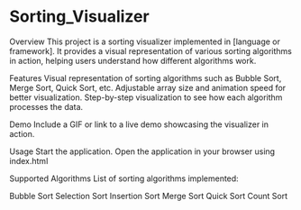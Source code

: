 # Sorting_Visualizer
Overview
This project is a sorting visualizer implemented in [language or framework]. It provides a visual representation of various sorting algorithms in action, helping users understand how different algorithms work.

Features
Visual representation of sorting algorithms such as Bubble Sort, Merge Sort, Quick Sort, etc.
Adjustable array size and animation speed for better visualization.
Step-by-step visualization to see how each algorithm processes the data.

Demo
Include a GIF or link to a live demo showcasing the visualizer in action.

Usage
Start the application.
Open the application in your browser using index.html

Supported Algorithms
List of sorting algorithms implemented:

Bubble Sort
Selection Sort
Insertion Sort
Merge Sort
Quick Sort
Count Sort
